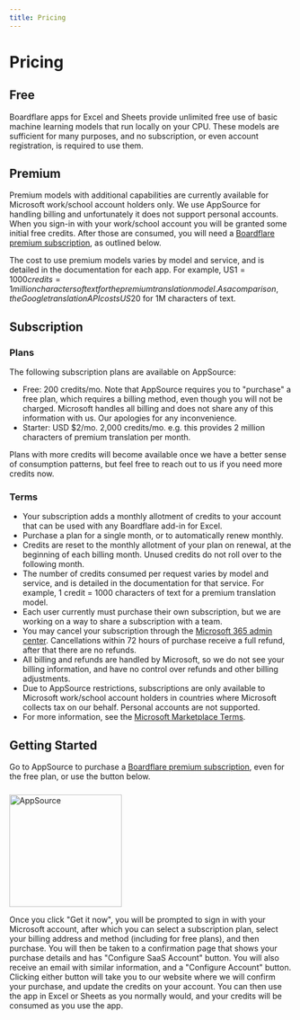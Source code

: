 ```yaml
---
title: Pricing
---
```


# Pricing

## Free

Boardflare apps for Excel and Sheets provide unlimited free use of basic machine learning models that run locally on your CPU.  These models are sufficient for many purposes, and no subscription, or even account registration, is required to use them.  

## Premium

Premium models with additional capabilities are currently available for Microsoft work/school account holders only.  We use AppSource for handling billing and unfortunately it does not support personal accounts.  When you sign-in with your work/school account you will be granted some initial free credits.  After those are consumed, you will need a [Boardflare premium subscription](https://appsource.microsoft.com/en-us/product/web-apps/whistlernetworksinc1621738129547.boardflare-flatrate), as outlined below.

The cost to use premium models varies by model and service, and is detailed in the documentation for each app.  For example, US$1 = 1000 credits = 1 million characters of text for the premium translation model.  As a comparison, the Google translation API costs US$20 for 1M characters of text.

## Subscription

### Plans

The following subscription plans are available on AppSource:

- Free: 200 credits/mo. Note that AppSource requires you to "purchase" a free plan, which requires a billing method, even though you will not be charged.  Microsoft handles all billing and does not share any of this information with us.  Our apologies for any inconvenience.
- Starter: USD $2/mo. 2,000 credits/mo.  e.g. this provides 2 million characters of premium translation per month.

Plans with more credits will become available once we have a better sense of consumption patterns, but feel free to reach out to us if you need more credits now.

### Terms

- Your subscription adds a monthly allotment of credits to your account that can be used with any Boardflare add-in for Excel.
- Purchase a plan for a single month, or to automatically renew monthly.
- Credits are reset to the monthly allotment of your plan on renewal, at the beginning of each billing month. Unused credits do not roll over to the following month.
- The number of credits consumed per request varies by model and service, and is detailed in the documentation for that service. For example, 1 credit = 1000 characters of text for a premium translation model.
- Each user currently must purchase their own subscription, but we are working on a way to share a subscription with a team.
- You may cancel your subscription through the [Microsoft 365 admin center](https://admin.microsoft.com/?source=applauncher#/subscriptions). Cancellations within 72 hours of purchase receive a full refund, after that there are no refunds.
- All billing and refunds are handled by Microsoft, so we do not see your billing information, and have no control over refunds and other billing adjustments.
- Due to AppSource restrictions, subscriptions are only available to Microsoft work/school account holders in countries where Microsoft collects tax on our behalf.  Personal accounts are not supported.
- For more information, see the [Microsoft Marketplace Terms](https://learn.microsoft.com/en-us/legal/marketplace/marketplace-terms).

## Getting Started

Go to AppSource to purchase a [Boardflare premium subscription](https://appsource.microsoft.com/en-us/product/web-apps/whistlernetworksinc1621738129547.boardflare-flatrate), even for the free plan, or use the button below.

<a href="https://appsource.microsoft.com/en-us/product/web-apps/whistlernetworksinc1621738129547.boardflare-flatrate">
    <img 
        src="/images/MS_AppSource.png" 
        alt="AppSource"
        style="padding-top: 10px; width: 200px;"
    />
</a>

Once you click "Get it now", you will be prompted to sign in with your Microsoft account, after which you can select a subscription plan, select your billing address and method (including for free plans), and then purchase.  You will then be taken to a confirmation page that shows your purchase details and has "Configure SaaS Account" button.  You will also receive an email with similar information, and a "Configure Account" button.  Clicking either button will take you to our website where we will confirm your purchase, and update the credits on your account.  You can then use the app in Excel or Sheets as you normally would, and your credits will be consumed as you use the app.